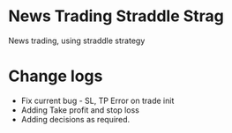 # News Trading Straddle Strag
 News trading, using straddle strategy
 
# Change logs
 -  Fix current bug - SL, TP Error on trade init
 -  Adding Take profit and stop loss
 -  Adding decisions as required. 
